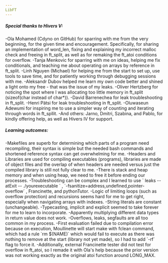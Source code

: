 ```yaml
---
LibFT
---
```


<h5>Special thanks to Hivers V:</h5>
          -Ola Mohamed (Cdyno on GitHub) for sparring with me from the very beginning, for the given time and encouragement. Specifically, for sharing  an implementation of word_len, fixing and explaining my incorrect malloc check and freeing in ft_split, as well as for remaking the ft_atoi conditions for overflow.
-Tanja Menkovic for sparring with me on ideas, helping me fix conditionals, and teaching me about operating on arrays by reference in ft_split.
-Linh Nguyen (Michael) for helping me from the start to set up, use tools to save time, and for patiently working through debugging sessions with me.
-Aleksandr Dubov helped me learn my own code better and shined a light onto my free - that was the issue of my leaks.
-Oliver Hertzberg for noticing the spot where I was allocating too little memory in ft_split (sizeof(char instead of char*)).
-David Barrenechea for leak troubleshooting in ft_split.
-Henri Pätsi for leak troubleshooting in ft_split.
-Oluwaseun Adewumi for inspiring me to use a simpler way of counting and iterating through words in ft_spllit.
-And others: Jarno, Dmitri, Szabina, and Pablo, for kindly offering help, as well as Hivers IV for support.

<h5>Learning outcomes:</h5>
-Makefiles are superb for determining which parts of a program need recompiling, their syntax is simple but the needed bash commands and shortened reference syntax can get overwhelming for me. 
-Headers and Libraries are used for compiling executables (programs), libraries are made of object files and the overlap of when headers are needed versus just the compiled library is still not fully clear to me.
-There is stack and heap memory and when using heap, we need to free it before ending our processes.
-Troubleshooting can be complex and I learned to use ` leaks --atExit -- ./yourexecutable ` , `-fsanitize=address,undefined,pointer-overflow` , Francinette, and pythonTutor.
-Logic of limiting loops (such as overflow protection) and recursions  seems hard for me to get right, especially when navigating arrays with indexes. 
-String literals are constant (unchangeable).
-Typecasting, implicit and explicit seemed to take forever for me to learn to incorporate. 
-Apparently multiplying different data types in return value does not work.
-Overflows, leaks, segfaults are all too common in my process.
-First evaluation failed due to compilation error because on execution, Moullinette will start make with fclean command, which had a rule `rm $(NAME)` which would fail to execute as there was nothing to remove at the start (library not yet made), so I had to add `-rf` flag to force it. 
-Additionally, external Francinette tester did not test for overflow in ft_atoi, so I remade it with Ola's help because the prior version was not working exactly as the original atoi function around LONG_MAX. 